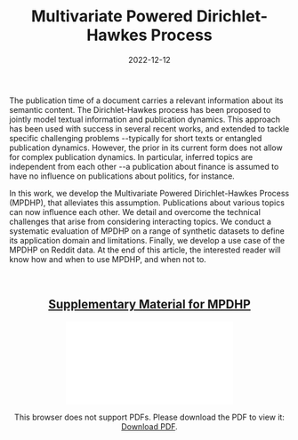 ﻿---
layout: post
type: article
support: conference
link: https://arxiv.org/abs/2212.05995
title: Multivariate Powered Dirichlet-Hawkes Process
authors: <b>G. Poux-Médard</b>, J. Velcin, S. Loudcher
journal: ECIR
year: 2023
doi: 
date: 2022-12-12
description: # Add post description (optional)
img: articles/covers/28_MPDHP.jpg
fig-caption: The probability of a meme to belong to either cluster depends on the population of every cluster
    at a given time. The MPDHP can be used as a Bayesian prior in virtually any multivariate clustering task
    to account for temporal variations.
tags: [dirichlet process, multivariate hawkes process, clustering, information spread, sequential data]
---

The publication time of a document carries a relevant information about its semantic content. 
The Dirichlet-Hawkes process has been proposed to jointly model textual information and 
publication dynamics. This approach has been used with success in several recent works, 
and extended to tackle specific challenging problems --typically for short texts or entangled 
publication dynamics. However, the prior in its current form does not allow for complex 
publication dynamics. In particular, inferred topics are independent from each other --a 
publication about finance is assumed to have no influence on publications about politics, for instance.

In this work, we develop the Multivariate Powered Dirichlet-Hawkes Process (MPDHP), that 
alleviates this assumption. Publications about various topics can now influence each other. 
We detail and overcome the technical challenges that arise from considering interacting topics. 
We conduct a systematic evaluation of MPDHP on a range of synthetic datasets to define its 
application domain and limitations. Finally, we develop a use case of the MPDHP on Reddit 
data. At the end of this article, the interested reader will know how and when to use MPDHP, and when not to.

<br>

## <center><u>Supplementary Material for MPDHP</u></center>
<center>
<object data="/assets/img/articles/MPDHP/SM_MPDHP_ECIR.pdf" type="application/pdf" width="100%" height="700px">
    <embed src="/assets/img/articles/MPDHP/SM_MPDHP_ECIR.pdf">
        <p>This browser does not support PDFs. Please download the PDF to view it: <a href="/assets/img/articles/MPDHP/SM_MPDHP_ECIR.pdf">Download PDF</a>.</p>
</object>
</center>